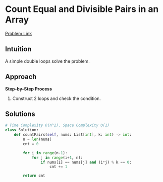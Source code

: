 **Count Equal and Divisible Pairs in an Array**
=
[Problem Link](https://leetcode.com/problems/count-equal-and-divisible-pairs-in-an-array/description)

## Intuition
A simple double loops solve the problem.

## Approach
**Step-by-Step Process**

1. Construct 2 loops and check the condition.
  
## Solutions
```python
# Time Complexity O(n^2), Space Complexity O(1)
class Solution:
    def countPairs(self, nums: List[int], k: int) -> int:
        n = len(nums)
        cnt = 0

        for i in range(n-1):
            for j in range(i+1, n):
                if nums[i] == nums[j] and (i*j) % k == 0:
                    cnt += 1

        return cnt
